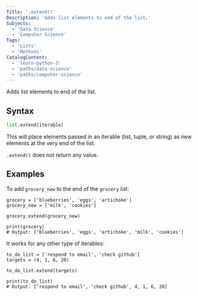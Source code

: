 ```yaml
---
Title: '.extend()'
Description: 'Adds list elements to end of the list.'
Subjects:
  - 'Data Science'
  - 'Computer Science'
Tags:
  - 'Lists'
  - 'Methods'
CatalogContent:
  - 'learn-python-3'
  - 'paths/data-science'
  - 'paths/computer-science'
---
```


Adds list elements to end of the list.

## Syntax

```py
list.extend(iterable)
```

This will place elements passed in an iterable (list, tuple, or string) as new elements at the very end of the list.

`.extend()` does not return any value.

## Examples

To add `grocery_new` to the end of the `grocery` list:

```codebyte/python
grocery = ['blueberries', 'eggs', 'artichoke']
grocery_new = ['milk', 'cookies']

grocery.extend(grocery_new)

print(grocery)
# Output: ['blueberries', 'eggs', 'artichoke', 'milk', 'cookies']
```

It works for any other type of iterables:

```codebyte/python
to_do_list = ['respond to email', 'check github']
targets = (4, 1, 6, 20)

to_do_list.extend(targets)

print(to_do_list)
# Output: ['respond to email', 'check github', 4, 1, 6, 20]
```
